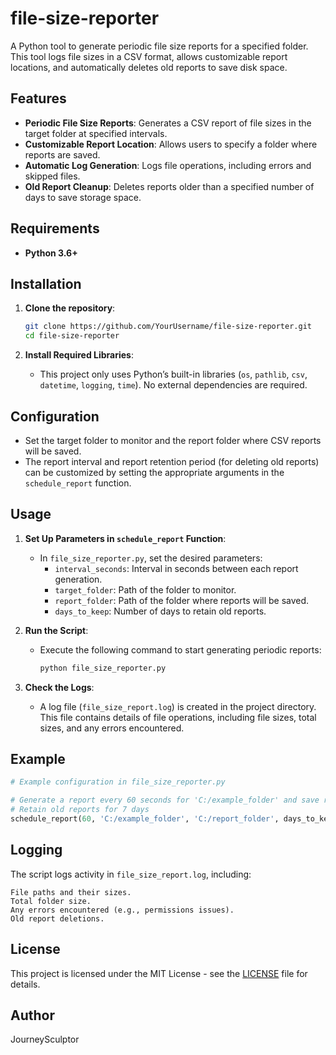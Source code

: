 # file-size-reporter

A Python tool to generate periodic file size reports for a specified folder. This tool logs file sizes in a CSV format, allows customizable report locations, and automatically deletes old reports to save disk space.

## Features
- **Periodic File Size Reports**: Generates a CSV report of file sizes in the target folder at specified intervals.
- **Customizable Report Location**: Allows users to specify a folder where reports are saved.
- **Automatic Log Generation**: Logs file operations, including errors and skipped files.
- **Old Report Cleanup**: Deletes reports older than a specified number of days to save storage space.

## Requirements
- **Python 3.6+**

## Installation
1. **Clone the repository**:

    ```bash
    git clone https://github.com/YourUsername/file-size-reporter.git
    cd file-size-reporter
    ```

2. **Install Required Libraries**:
   - This project only uses Python’s built-in libraries (`os`, `pathlib`, `csv`, `datetime`, `logging`, `time`). No external dependencies are required.

## Configuration

- Set the target folder to monitor and the report folder where CSV reports will be saved.
- The report interval and report retention period (for deleting old reports) can be customized by setting the appropriate arguments in the `schedule_report` function.

## Usage

1. **Set Up Parameters in `schedule_report` Function**:
   - In `file_size_reporter.py`, set the desired parameters:
     - `interval_seconds`: Interval in seconds between each report generation.
     - `target_folder`: Path of the folder to monitor.
     - `report_folder`: Path of the folder where reports will be saved.
     - `days_to_keep`: Number of days to retain old reports.

2. **Run the Script**:
   - Execute the following command to start generating periodic reports:

     ```bash
     python file_size_reporter.py
     ```

3. **Check the Logs**:
   - A log file (`file_size_report.log`) is created in the project directory. This file contains details of file operations, including file sizes, total sizes, and any errors encountered.

## Example

```python
# Example configuration in file_size_reporter.py

# Generate a report every 60 seconds for 'C:/example_folder' and save reports to 'C:/report_folder'
# Retain old reports for 7 days
schedule_report(60, 'C:/example_folder', 'C:/report_folder', days_to_keep=7)
```

## Logging
The script logs activity in `file_size_report.log`, including:

    File paths and their sizes.
    Total folder size.
    Any errors encountered (e.g., permissions issues).
    Old report deletions.

## License
This project is licensed under the MIT License - see the [LICENSE](LICENSE) file for details.

## Author
JourneySculptor 
